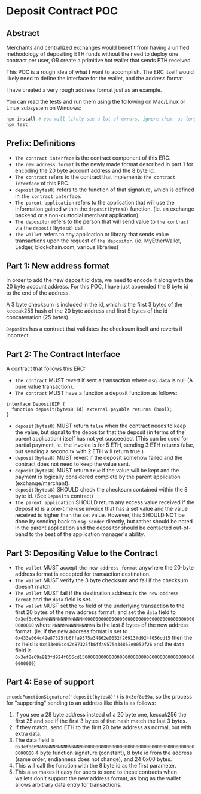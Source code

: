 # Deposit Contract POC

## Abstract

Merchants and centralized exchanges would benefit from having a unified methodology 
of depositing ETH funds without the need to deploy one contract per user, OR create 
a primitive hot wallet that sends ETH received.

This POC is a rough idea of what I want to accomplish. The ERC itself would likely need
to define the interface for the wallet, and the address format.

I have created a very rough address format just as an example.

You can read the tests and run them using the following on Mac/Linux or Linux subsystem on Windows:

```bash
npm install # you will likely see a lot of errors, ignore them, as long as the install succeeds.
npm test
```

## Prefix: Definitions
- `The contract interface` is the contract component of this ERC.
- `The new address format` is the newly made format described in part 1 for encoding the 20 byte account address and the 8 byte id.
- `The contract` refers to the contract that implements `the contract interface` of this ERC.
- `deposit(bytes8)` refers to the function of that signature, which is defined in `the contract interface`.
- `The parent application` refers to the application that will use the information gained within the `deposit(bytes8)` function. (ie. an exchange backend or a non-custodial merchant application)
- `The depositor` refers to the person that will send value to `the contract` via the `deposit(bytes8)` call.
- `The wallet` refers to any application or library that sends value transactions upon the request of `the depositor`. (ie. MyEtherWallet, Ledger, blockchain.com, various libraries)

## Part 1: New address format

In order to add the new deposit id data, we need to encode it along with the 20 byte
account address. For this POC, I have just appended the 8 byte id to the end of the
address.

A 3 byte checksum is included in the id, which is the first 3 bytes of the keccak256
hash of the 20 byte address and first 5 bytes of the id concatenation (25 bytes).

`Deposits` has a contract that validates the checksum itself and reverts if incorrect.

## Part 2: The Contract Interface

A contract that follows this ERC:

- `The contract` MUST revert if sent a transaction where `msg.data` is null (A pure value transaction).
- `The contract` MUST have a function a deposit function as follows:

```solidity
interface DepositEIP {
  function deposit(bytes8 id) external payable returns (bool);
}
```

- `deposit(bytes8)` MUST return `false` when the contract needs to keep the value, but signal to the depositor that the deposit (in terms of the parent application) itself has not yet succeeded. (This can be used for partial payment, ie. the invoice is for 5 ETH, sending 3 ETH returns false, but sending a second tx with 2 ETH will return true.)
- `deposit(bytes8)` MUST revert if the deposit somehow failed and the contract does not need to keep the value sent.
- `deposit(bytes8)` MUST return `true` if the value will be kept and the payment is logically considered complete by the parent application (exchange/merchant).
- `deposit(bytes8)` SHOULD check the checksum contained within the 8 byte id. (See `Deposits` contract)
- `The parent application` SHOULD return any excess value received if the deposit id is a one-time-use invoice that has a set value and the value received is higher than the set value. However, this SHOULD NOT be done by sending back to `msg.sender` directly, but rather should be noted in the parent application and the depositor should be contacted out-of-band to the best of the application manager's ability.

## Part 3: Depositing Value to the Contract

- `The wallet` MUST accept `the new address format` anywhere the 20-byte address format is accepted for transaction destination.
- `The wallet` MUST verify the 3 byte checksum and fail if the checksum doesn't match.
- `The wallet` MUST fail if the destination address is `the new address format` and the `data` field is set.
- `The wallet` MUST set the `to` field of the underlying transaction to the first 20 bytes of the new address format, and set the `data` field to `0x3ef8e69aNNNNNNNNNNNNNNNN000000000000000000000000000000000000000000000000` where `NNNNNNNNNNNNNNNN` is the last 8 bytes of the new address format. (ie. if the new address format is set to `0x433e064c42e87325fb6ffa9575a34862e0052f26913fd924f056cd15` then the `to` field is `0x433e064c42e87325fb6ffa9575a34862e0052f26` and the `data` field is `0x3ef8e69a913fd924f056cd15000000000000000000000000000000000000000000000000`)

## Part 4: Ease of support

`encodeFunctionSignature('deposit(bytes8)')` is `0x3ef8e69a`, so the process for
"supporting" sending to an address like this is as follows:

1. If you see a 28 byte address instead of a 20 byte one, keccak256 the first 25
and see if the first 3 bytes of that hash match the last 3 bytes.
2. If they match, send ETH to the first 20 byte address as normal, but with extra data.
3. The data field is `0x3ef8e69aNNNNNNNNNNNNNNNN000000000000000000000000000000000000000000000000`
4 byte function signature (constant), 8 byte id from the address
(same order, endianness does not change), and 24 0x00 bytes.
4. This will call the function with the 8 byte id as the first parameter.
5. This also makes it easy for users to send to these contracts when wallets don't support
the new address format, as long as the wallet allows arbitrary data entry for transactions.